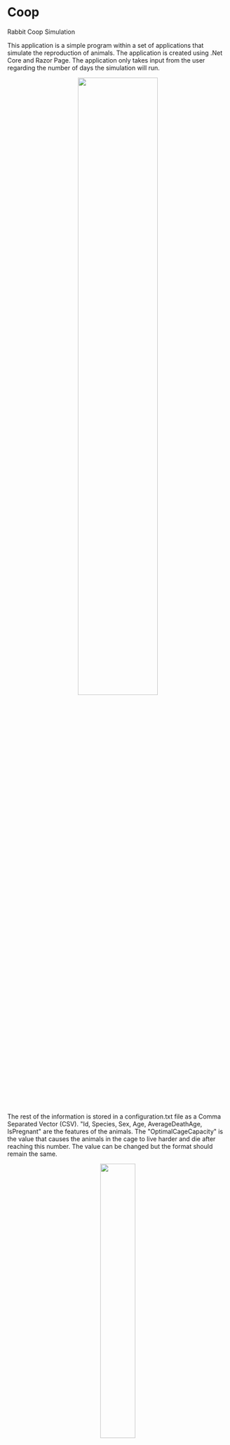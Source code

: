 # Coop
Rabbit Coop Simulation

This application is a simple program within a set of applications that simulate the reproduction of animals. The application is created using .Net Core and Razor Page. The application only takes input from the user regarding the number of days the simulation will run.

<p align="center">
  <img src="https://github.com/MuratS4hin/Coop/assets/73753725/6bf226fb-e041-439c-8a35-0d2ee2578a5e" width="60%">
</p>

The rest of the information is stored in a configuration.txt file as a Comma Separated Vector (CSV). "Id, Species, Sex, Age, AverageDeathAge, IsPregnant" are the features of the animals. The "OptimalCageCapacity" is the value that causes the animals in the cage to live harder and die after reaching this number. The value can be changed but the format should remain the same.
<p align="center">
  <img src="https://github.com/MuratS4hin/Coop/assets/73753725/bdc947aa-b0b3-400a-a41d-fe4e53a1aaca" width="40%">
</p>

After the user enters the number of days that need to pass (e.g. 60), the simulation starts immediately and gives a graph showing the number of rabbits by day. The user can regenerate the simulation by pressing the left button below the graph. The simulation gives different results for every press. If the user wants to change the number of days, the user needs to press "enter different number" and go back to the main page.

<p align="center">
  <img src="https://github.com/MuratS4hin/Coop/assets/73753725/977c5dc7-84a5-4afd-bed9-47cc8cb51c80 width="40%">
</p>

Below the graph, the other necessary information about the simulation can be found.

<p align="center">
  <img src="https://github.com/MuratS4hin/Coop/assets/73753725/3fcd71d8-b6b7-4a7f-9745-0e13a144b4a6 width="40%">
</p>

